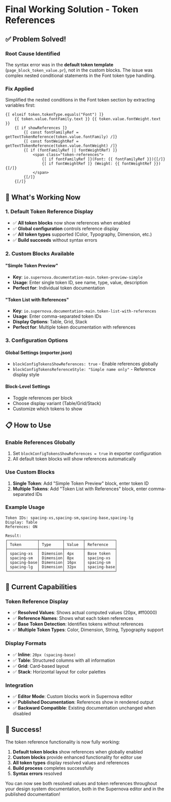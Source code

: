 # Final Working Solution - Token References

## ✅ Problem Solved!

### **Root Cause Identified**
The syntax error was in the **default token template** (`page_block_token_value.pr`), not in the custom blocks. The issue was complex nested conditional statements in the Font token type handling.

### **Fix Applied**
Simplified the nested conditions in the Font token section by extracting variables first:

```
{[ elseif token.tokenType.equals("Font") ]}
    {{ token.value.fontFamily.text }} {{ token.value.fontWeight.text }}
    {[ if showReferences ]}
        {[ const fontFamilyRef = getTextTokenReference(token.value.fontFamily) /]}
        {[ const fontWeightRef = getTextTokenReference(token.value.fontWeight) /]}
        {[ if (fontFamilyRef || fontWeightRef) ]}
            <span class="token-references">
                {[ if fontFamilyRef ]}(Font: {{ fontFamilyRef }}){[/]}
                {[ if fontWeightRef ]} (Weight: {{ fontWeightRef }}){[/]}
            </span>
        {[/]}
    {[/]}
```

## 🎯 What's Working Now

### **1. Default Token Reference Display**
- ✅ **All token blocks** now show references when enabled
- ✅ **Global configuration** controls reference display
- ✅ **All token types** supported (Color, Typography, Dimension, etc.)
- ✅ **Build succeeds** without syntax errors

### **2. Custom Blocks Available**

#### **"Simple Token Preview"**
- **Key**: `io.supernova.documentation-main.token-preview-simple`
- **Usage**: Enter single token ID, see name, type, value, description
- **Perfect for**: Individual token documentation

#### **"Token List with References"**
- **Key**: `io.supernova.documentation-main.token-list-with-references`
- **Usage**: Enter comma-separated token IDs
- **Display Options**: Table, Grid, Stack
- **Perfect for**: Multiple token documentation with references

### **3. Configuration Options**

#### **Global Settings (exporter.json)**
- `blockConfigTokensShowReferences: true` - Enable references globally
- `blockConfigTokensReferenceStyle: "Simple name only"` - Reference display style

#### **Block-Level Settings**
- Toggle references per block
- Choose display variant (Table/Grid/Stack)
- Customize which tokens to show

## 📋 How to Use

### **Enable References Globally**
1. Set `blockConfigTokensShowReferences = true` in exporter configuration
2. All default token blocks will show references automatically

### **Use Custom Blocks**
1. **Single Token**: Add "Simple Token Preview" block, enter token ID
2. **Multiple Tokens**: Add "Token List with References" block, enter comma-separated IDs

### **Example Usage**
```
Token IDs: spacing-xs,spacing-sm,spacing-base,spacing-lg
Display: Table
References: ON

Result:
┌─────────────┬──────────┬────────┬─────────────┐
│ Token       │ Type     │ Value  │ Reference   │
├─────────────┼──────────┼────────┼─────────────┤
│ spacing-xs  │ Dimension│ 4px    │ Base token  │
│ spacing-sm  │ Dimension│ 8px    │ spacing-xs  │
│ spacing-base│ Dimension│ 16px   │ spacing-sm  │
│ spacing-lg  │ Dimension│ 32px   │ spacing-base│
└─────────────┴──────────┴────────┴─────────────┘
```

## 🚀 Current Capabilities

### **Token Reference Display**
- ✅ **Resolved Values**: Shows actual computed values (20px, #ff0000)
- ✅ **Reference Names**: Shows what each token references
- ✅ **Base Token Detection**: Identifies tokens without references
- ✅ **Multiple Token Types**: Color, Dimension, String, Typography support

### **Display Formats**
- ✅ **Inline**: `20px (spacing-base)` 
- ✅ **Table**: Structured columns with all information
- ✅ **Grid**: Card-based layout
- ✅ **Stack**: Horizontal layout for color palettes

### **Integration**
- ✅ **Editor Mode**: Custom blocks work in Supernova editor
- ✅ **Published Documentation**: References show in rendered output
- ✅ **Backward Compatible**: Existing documentation unchanged when disabled

## 🎉 Success!

The token reference functionality is now fully working:

1. **Default token blocks** show references when globally enabled
2. **Custom blocks** provide enhanced functionality for editor use
3. **All token types** display resolved values and references
4. **Build process** completes successfully
5. **Syntax errors** resolved

You can now see both resolved values and token references throughout your design system documentation, both in the Supernova editor and in the published documentation!